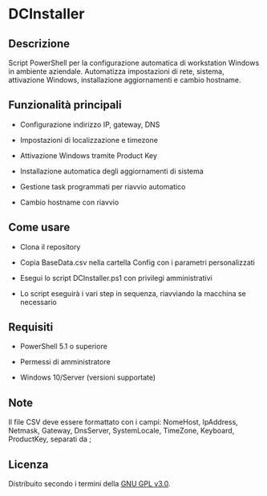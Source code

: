 # DCInstaller

## Descrizione

Script PowerShell per la configurazione automatica di workstation Windows in ambiente aziendale. Automatizza impostazioni di rete, sistema, attivazione Windows, installazione aggiornamenti e cambio hostname.

## Funzionalità principali

- Configurazione indirizzo IP, gateway, DNS

- Impostazioni di localizzazione e timezone

- Attivazione Windows tramite Product Key

- Installazione automatica degli aggiornamenti di sistema

- Gestione task programmati per riavvio automatico

- Cambio hostname con riavvio

## Come usare
- Clona il repository

- Copia BaseData.csv nella cartella Config con i parametri personalizzati

- Esegui lo script DCInstaller.ps1 con privilegi amministrativi

- Lo script eseguirà i vari step in sequenza, riavviando la macchina se necessario

## Requisiti
- PowerShell 5.1 o superiore

- Permessi di amministratore

- Windows 10/Server (versioni supportate)

## Note
Il file CSV deve essere formattato con i campi: NomeHost, IpAddress, Netmask, Gateway, DnsServer, SystemLocale, TimeZone, Keyboard, ProductKey, separati da ;

## Licenza
Distribuito secondo i termini della [GNU GPL v3.0](LICENSE).

